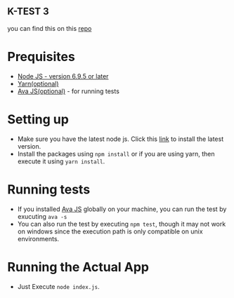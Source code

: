 ## K-TEST 3
you can find this on this [repo](https://github.com/iammac360/k-test3)


# Prequisites
- [Node JS - version 6.9.5 or later](https://nodejs.org/en/download/)
- [Yarn(optional)](https://yarnpkg.com/en/docs/install)
- [Ava JS(optional)](https://github.com/avajs/ava) - for running tests

# Setting up
- Make sure you have the latest node js. Click this [link](https://nodejs.org/en/download/) to install the latest version.
- Install the packages using `npm install` or if you are using yarn, then execute it using `yarn install`.


# Running tests
- If you installed [Ava JS](https://github.com/avajs/ava) globally on your machine, you can run the test by exucuting `ava -s`
- You can also run the test by executing `npm test`, though it may not work on windows since the execution path is only compatible on unix environments.

# Running the Actual App
- Just Execute `node index.js`.

